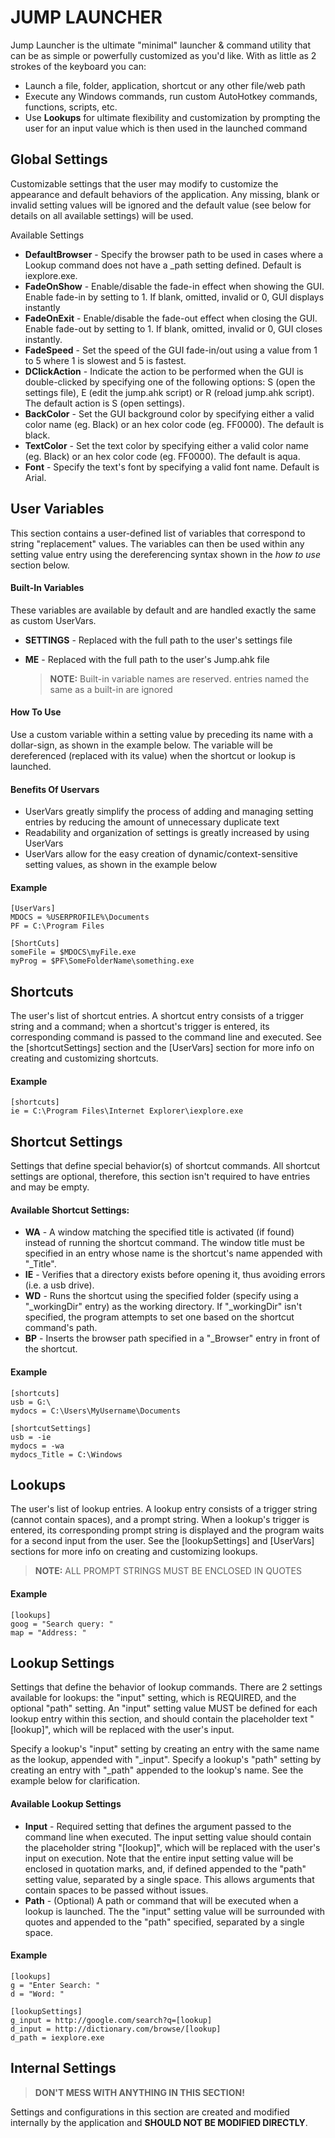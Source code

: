 JUMP LAUNCHER
=============
Jump Launcher is the ultimate "minimal" launcher & command utility that can be as simple or powerfully customized as you'd like. With as little as 2 strokes of the keyboard you can:

- Launch a file, folder, application, shortcut or any other file/web path
- Execute any Windows commands, run custom AutoHotkey commands, functions, scripts, etc.
- Use **Lookups** for ultimate flexibility and customization by prompting the user for an input value which is then used in the launched command


Global Settings
-------------------
Customizable settings that the user may modify to customize the appearance and default
behaviors of the application. Any missing, blank or invalid setting values will be ignored
and the default value (see below for details on all available settings) will be used.

Available Settings
* **DefaultBrowser** 	- Specify the browser path to be used in cases where a Lookup command
				  does not have a _path setting defined. Default is iexplore.exe.
* **FadeOnShow**		- Enable/disable the fade-in effect when showing the GUI. Enable fade-in
				  by setting to 1. If blank, omitted, invalid or 0, GUI displays instantly
* **FadeOnExit**		- Enable/disable the fade-out effect when closing the GUI. Enable fade-out
				  by setting to 1. If blank, omitted, invalid or 0, GUI closes instantly.
* **FadeSpeed** 		- Set the speed of the GUI fade-in/out using a value from 1 to 5 where
				  1 is slowest and 5 is fastest.
* **DClickAction**    - Indicate the action to be performed when the GUI is double-clicked by
				  specifying one of the following options: S (open the settings file),
				  E (edit the jump.ahk script) or R (reload jump.ahk script). The default
				  action is S (open settings).
* **BackColor**		- Set the GUI background color by specifying either a valid color name
				  (eg. Black) or an hex color code (eg. FF0000). The default is black.
* **TextColor**		- Set the text color by specifying either a valid color name (eg. Black)
				  or an hex color code (eg. FF0000). The default is aqua.
* **Font**            - Specify the text's font by specifying a valid font name. Default is Arial.

User Variables
--------------------
This section contains a user-defined list of variables that correspond to string
"replacement" values. The variables can then be used within any setting value entry using
the dereferencing syntax shown in the *how to use* section below.

#### Built-In Variables
These variables are available by default and are handled exactly the same as custom UserVars.
* **SETTINGS** - Replaced with the full path to the user's settings file
* **ME**       - Replaced with the full path to the user's Jump.ahk file

	> **NOTE:** Built-in variable names are reserved. entries named the same as a built-in are ignored

#### How To Use
Use a custom variable within a setting value by preceding its name with a dollar-sign, as
shown in the example below. The variable will be dereferenced (replaced with its value)
when the shortcut or lookup is launched.

#### Benefits Of Uservars
* UserVars greatly simplify the process of adding and managing setting entries by reducing
  the amount of unnecessary duplicate text
* Readability and organization of settings is greatly increased by using UserVars
* UserVars allow for the easy creation of dynamic/context-sensitive setting values, as shown
  in the example below

#### Example
	[UserVars]
	MDOCS = %USERPROFILE%\Documents
	PF = C:\Program Files
	 
	[ShortCuts]
	someFile = $MDOCS\myFile.exe
	myProg = $PF\SomeFolderName\something.exe

Shortcuts
---------
The user's list of shortcut entries. A shortcut entry consists of a trigger string
and a command; when a shortcut's trigger is entered, its corresponding command is passed
to the command line and executed. See the [shortcutSettings] section and the [UserVars]
section for more info on creating and customizing shortcuts.

#### Example
```
[shortcuts]
ie = C:\Program Files\Internet Explorer\iexplore.exe
```

Shortcut Settings
-----------------
Settings that define special behavior(s) of shortcut commands. All shortcut settings are
optional, therefore, this section isn't required to have entries and may be empty.

#### Available Shortcut Settings:
* **WA** - A window matching the specified title is activated (if found) instead of running the
	 shortcut command. The window title must be specified in an entry whose name is the
	 shortcut's name appended with "_Title".
* **IE** - Verifies that a directory exists before opening it, thus avoiding errors (i.e. a usb drive).
* **WD** - Runs the shortcut using the specified folder (specify using a "_workingDir" entry) as the
	 working directory. If "_workingDir" isn't specified, the program attempts to set one based
	 on the shortcut command's path.
* **BP** - Inserts the browser path specified in a "_Browser" entry in front of the shortcut.

#### Example
	[shortcuts]
	usb = G:\
	mydocs = C:\Users\MyUsername\Documents

	[shortcutSettings]
	usb = -ie
	mydocs = -wa
	mydocs_Title = C:\Windows

Lookups
--------------------
The user's list of lookup entries. A lookup entry consists of a trigger string (cannot
contain spaces), and a prompt string. When a lookup's trigger is entered, its corresponding
prompt string is displayed and the program waits for a second input from the user. See the
[lookupSettings] and [UserVars] sections for more info on creating and customizing lookups.

> **NOTE:** ALL PROMPT STRINGS MUST BE ENCLOSED IN QUOTES

#### Example
    [lookups]
    goog = "Search query: "
    map = "Address: "

Lookup Settings
--------------------
Settings that define the behavior of lookup commands. There are 2 settings available
for lookups: the "input" setting, which is REQUIRED, and the optional "path" setting. An
"input" setting value MUST be defined for each lookup entry within this section, and should
contain the placeholder text "[lookup]", which will be replaced with the user's input.

Specify a lookup's "input" setting by creating an entry with the same name as the lookup,
appended with "_input". Specify a lookup's "path" setting by creating an entry with "_path"
appended to the lookup's name. See the example below for clarification.

#### Available Lookup Settings
* **Input** -	Required setting that defines the argument passed to the command line when executed.
		The input setting value should contain the placeholder string "[lookup]", which will
		be replaced with the user's input on execution. Note that the entire input setting
		value will be enclosed in quotation marks, and, if defined appended to the "path"
		setting value, separated by a single space. This allows arguments that contain
		spaces to be passed without issues.
* **Path** -	(Optional) A path or command that will be executed when a lookup is launched. The
		the "input" setting value will be surrounded with quotes and appended to the "path"
		specified, separated by a single space.

#### Example
```
[lookups]
g = "Enter Search: "
d = "Word: "

[lookupSettings]
g_input = http://google.com/search?q=[lookup]
d_input = http://dictionary.com/browse/[lookup]
d_path = iexplore.exe
```

Internal Settings
-----------------
> **DON'T MESS WITH ANYTHING IN THIS SECTION!**

Settings and configurations in this section are created and modified internally by the
application and **SHOULD NOT BE MODIFIED DIRECTLY**.


